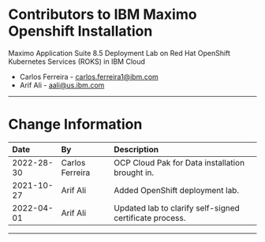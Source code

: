 
# Contributors to IBM Maximo Openshift Installation

Maximo Application Suite 8.5 Deployment Lab on Red Hat OpenShift Kubernetes Services (ROKS) in IBM Cloud
- Carlos Ferreira - <carlos.ferreira1@ibm.com>
- Arif Ali - <aali@us.ibm.com>

---

# Change Information

|Date     |By             | Description                                           |
|:--------|:--------------|:------------------------------------------------------|
|2022-28-30|Carlos Ferreira |OCP Cloud Pak for Data installation brought in. |
|2021-10-27|Arif Ali      |Added OpenShift deployment lab.|
|2022-04-01|Arif Ali|Updated lab to clarify self-signed certificate process.
---
